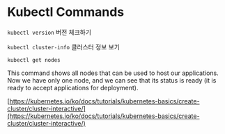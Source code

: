 # Kubectl Commands


`kubectl version`
버전 체크하기

`kubectl cluster-info`
클러스터 정보 보기 



`kubectl get nodes`

This command shows all nodes that can be used to host our applications. Now we have only one node, and we can see that its status is ready (it is ready to accept applications for deployment).




[https://kubernetes.io/ko/docs/tutorials/kubernetes-basics/create-cluster/cluster-interactive/](https://kubernetes.io/ko/docs/tutorials/kubernetes-basics/create-cluster/cluster-interactive/)
<!--stackedit_data:
eyJoaXN0b3J5IjpbMTUyMDc3ODYwLC0yMDg4NzQ2NjEyXX0=
-->
